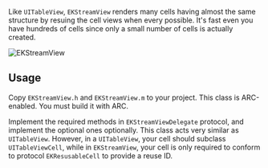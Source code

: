 Like `UITableView`, `EKStreamView` renders many cells having almost the same structure by resuing the cell views when every possible. It's fast even you have hundreds of cells since only a small number of cells is actually created.

![EKStreamView](https://github.com/ekohe/EKStreamView/raw/master/screenshot.png "Screenshot")

## Usage ##

Copy `EKStreamView.h` and `EKStreamView.m` to your project. This class is ARC-enabled. You must build it with ARC.

Implement the required methods in `EKStreamViewDelegate` protocol, and implement the optional ones optionally. This class acts very similar as `UITableView`. However, in a `UITableView`, your cell should subclass `UITableViewCell`, while in `EKStreamView`, your cell is only required to conform to protocol `EKResusableCell` to provide a reuse ID.